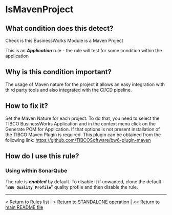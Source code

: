 # IsMavenProject

## What condition does this detect?

Check is this BusinessWorks Module is a Maven Project

This is an ***Application*** rule - the rule will test for some condition within the application

## Why is this condition important?

The usage of Maven nature for the project it allows an easy integration with third party tools and also integrated with the CI/CD pipeline.

## How to fix it?

Set the Maven Nature for each project. To do that, you need to select the TIBCO BusinessWorks Application and in the context menu click on the Generate POM for Application. If that options is not present installation of the TIBCO Maven Plugin is required. This plugin can be obtained from the following link: https://github.com/TIBCOSoftware/bw6-plugin-maven

## How do I use this rule?

### Using within SonarQube

The rule is **_enabled_** by default. To disable it if unwanted, clone the default "**`BW6 Quality Profile`**" quality profile and then disable the rule.

---
[< Return to Rules list](./RULES.md) | [< Return to STANDALONE operation](../STANDALONE.md) | [<< Return to main README file](../../README.md)
